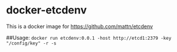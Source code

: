 # docker-etcdenv
This is a docker image for https://github.com/mattn/etcdenv

##Usage:
`docker run etcdenv:0.0.1 -host http://etcd1:2379 -key "/config/key" -r -s`